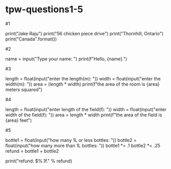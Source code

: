 # tpw-questions1-5
#1

print("Jake Raju")
print("56 chicken piece drive")
print("Thornhill, Ontario")
print("Canada".format())

#2

name = input("Type your name: ")
print(f"Hello, {name}.")

#3

length = float(input("enter the length(m): "))
width = float(input("enter the width(m): "))
area = (length * width)
print(f"the area of the room is {area} meters squared")

#4

length = float(input("enter length of the field(f): "))
width = float(input("enter width of the field(f): "))
area = length * width
print(f"the area of the field is {area} feet")

#5 

bottle1 = float(input("how many 1L or less bottles: "))
bottle2 = float(input("how many more than 1L bottles: "))
bottle1 *= .1
bottle2 *= .25
refund = bottle1 + bottle2

print("refund: $%.1f." % refund)
